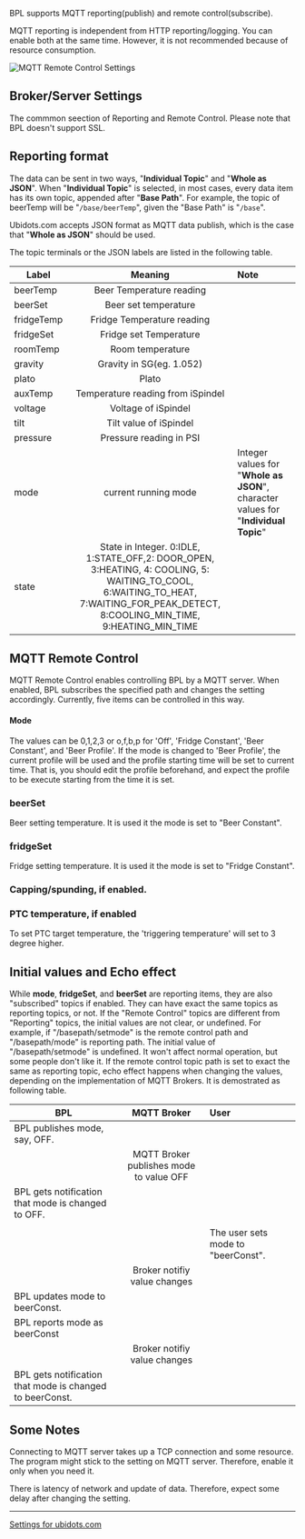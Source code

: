 BPL supports MQTT reporting(publish) and remote control(subscribe). 

MQTT reporting is independent from HTTP reporting/logging. You can enable both at the same time. However, it is not recommended because of resource consumption.

![MQTT Remote Control Settings](image/mqtt.remote.jpg)

## Broker/Server Settings
The commmon seection of Reporting and Remote Control.
Please note that BPL doesn't support SSL.
## Reporting format
The data can be sent in two ways, "**Individual Topic**" and "**Whole as JSON**". 
When "**Individual Topic**" is selected, in most cases, every data item has its own topic, appended after "**Base Path**". For example, the topic of beerTemp will be "`/base/beerTemp`", given the "Base Path" is "`/base`".

Ubidots.com accepts JSON format as MQTT data publish, which is the case that "**Whole as JSON**" should be used.

The topic terminals or the JSON labels are listed in the following table.

| Label            | Meaning       | Note       |
| -------------- |:-------------:| :--------------------|
| beerTemp | Beer Temperature reading | |
| beerSet |  Beer set temperature| |
| fridgeTemp | Fridge Temperature reading |
| fridgeSet |  Fridge set Temperature| |
| roomTemp |  Room temperature| |
| gravity | Gravity in SG(eg. 1.052) | |
| plato | Plato | |
| auxTemp | Temperature reading from iSpindel | |
| voltage | Voltage of iSpindel| |
| tilt | Tilt value of iSpindel | |
| pressure | Pressure reading in PSI | |
| mode |  current running mode| Integer values for "**Whole as JSON**", character values for "**Individual Topic**" |
| state | State in Integer. 0:IDLE, 1:STATE_OFF,2: DOOR_OPEN, 3:HEATING, 4: COOLING, 5: WAITING_TO_COOL, 6:WAITING_TO_HEAT, 7:WAITING_FOR_PEAK_DETECT, 8:COOLING_MIN_TIME, 9:HEATING_MIN_TIME |

## MQTT Remote Control
MQTT Remote Control enables controlling BPL by a MQTT server. When enabled, BPL subscribes the specified path and changes the setting accordingly.
Currently, five items can be controlled in this way.
#### Mode
The values can be 0,1,2,3 or o,f,b,p for 'Off', 'Fridge Constant', 'Beer Constant', and 'Beer Profile'.
If the mode is changed to 'Beer Profile', the current profile will be used and the profile starting time will be set to current time. That is, you should edit the profile beforehand, and expect the profile to be execute starting from the time it is set.

### beerSet
Beer setting temperature. It is used it the mode is set to "Beer Constant".

### fridgeSet
Fridge setting temperature. It is used it the mode is set to "Fridge Constant".

### Capping/spunding, if enabled.
### PTC temperature, if enabled
To set PTC target temperature, the 'triggering temperature' will set to 3 degree higher.

## Initial values and Echo effect
While **mode**, **fridgeSet**,  and **beerSet** are reporting items, they are also "subscribed" topics if enabled. They can have exact the same topics as reporting topics, or not.
If the "Remote Control" topics are different from "Reporting" topics, the initial values are not clear, or undefined. For example, if "/basepath/setmode" is the remote control path and "/basepath/mode" is reporting path. The initial value of "/basepath/setmode" is undefined. It won't affect normal operation, but some people don't like it.
If the remote control topic path is set to exact the same as reporting topic, echo effect happens when changing the values, depending on the implementation of MQTT Brokers. It is demostrated as following table.

| BPL            | MQTT Broker       | User       |
| -------------- |:-------------:| :--------------------|
| BPL publishes mode, say, OFF. | | |
|  | MQTT Broker publishes mode to value OFF | |
| BPL gets notification that mode is changed to OFF. | | |
| | | |
| | | The user sets mode to "beerConst". |
| | Broker notifiy value changes |  |
| BPL updates mode to beerConst. | | |
| BPL reports mode as beerConst| | |
| | Broker notifiy value changes |  |
| BPL gets notification that mode is changed to beerConst. | | |


## Some Notes
Connecting to MQTT server takes up a TCP connection and some resource. The program might stick to the setting on MQTT server. Therefore, enable it only when you need it.

There is latency of network and update of data. Therefore, expect some delay after changing the setting.

***
[Settings for ubidots.com](MQTT.ubidots.md)
